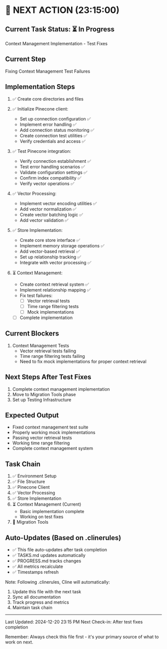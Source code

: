 # 🎯 NEXT ACTION (23:15:00)

## Current Task Status: ⏳ In Progress
Context Management Implementation - Test Fixes

## Current Step
Fixing Context Management Test Failures

## Implementation Steps
1. ✅ Create core directories and files
2. ✅ Initialize Pinecone client:
   - Set up connection configuration ✅
   - Implement error handling ✅
   - Add connection status monitoring ✅
   - Create connection test utilities ✅
   - Verify credentials and access ✅

3. ✅ Test Pinecone integration:
   - Verify connection establishment ✅
   - Test error handling scenarios ✅
   - Validate configuration settings ✅
   - Confirm index compatibility ✅
   - Verify vector operations ✅

4. ✅ Vector Processing:
   - Implement vector encoding utilities ✅
   - Add vector normalization ✅
   - Create vector batching logic ✅
   - Add vector validation ✅

5. ✅ Store Implementation:
   - Create core store interface ✅
   - Implement memory storage operations ✅
   - Add vector-based retrieval ✅
   - Set up relationship tracking ✅
   - Integrate with vector processing ✅

6. ⏳ Context Management:
   - Create context retrieval system ✅
   - Implement relationship mapping ✅
   - Fix test failures:
     - [ ] Vector retrieval tests
     - [ ] Time range filtering tests
     - [ ] Mock implementations
   - [ ] Complete implementation

## Current Blockers
1. Context Management Tests
   - Vector retrieval tests failing
   - Time range filtering tests failing
   - Need to fix mock implementations for proper context retrieval

## Next Steps After Test Fixes
1. Complete context management implementation
2. Move to Migration Tools phase
3. Set up Testing Infrastructure

## Expected Output
- Fixed context management test suite
- Properly working mock implementations
- Passing vector retrieval tests
- Working time range filtering
- Complete context management system

## Task Chain
1. ✅ Environment Setup
2. ✅ File Structure
3. ✅ Pinecone Client
4. ✅ Vector Processing
5. ✅ Store Implementation
6. ⏳ Context Management (Current)
   - Basic implementation complete
   - Working on test fixes
7. 🔄 Migration Tools

## Auto-Updates (Based on .clinerules)
- ✅ This file auto-updates after task completion
- ✅ TASKS.md updates automatically
- ✅ PROGRESS.md tracks changes
- ✅ All metrics recalculate
- ✅ Timestamps refresh

Note: Following .clinerules, Cline will automatically:
1. Update this file with the next task
2. Sync all documentation
3. Track progress and metrics
4. Maintain task chain

---
Last Updated: 2024-12-20 23:15 PM
Next Check-in: After test fixes completion

Remember: Always check this file first - it's your primary source of what to work on next.
